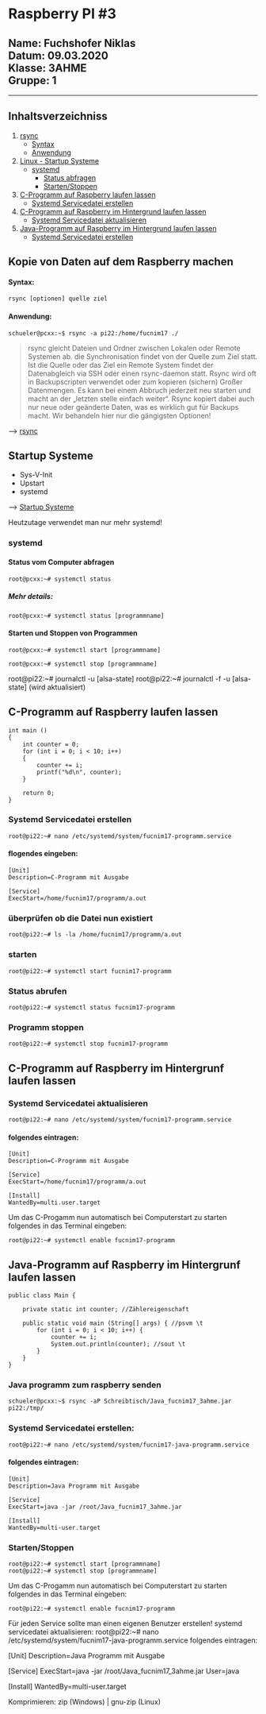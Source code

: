 # Raspberry PI #3
         
**Name**: Fuchshofer Niklas  
**Datum**: 09.03.2020  
**Klasse**: 3AHME  
**Gruppe**: 1  
------
------

## Inhaltsverzeichniss
1) [rsync](#kopie-von-daten-auf-dem-raspberry-machen)
     * [Syntax](#syntax)
     * [Anwendung](#anwendung)
2) [Linux - Startup Systeme](#startup-systeme)
     * [systemd](#systemd)
          * [Status abfragen](#status-vom-computer-abfragen)
          * [Starten/Stoppen](#starten-und-stoppen-von-programmen)
3) [C-Programm auf Raspberry laufen lassen](#c-programm-auf-raspberry-laufen-lassen)
      * [Systemd Servicedatei erstellen](#systemd-servicedatei-erstellen)
4) [C-Programm auf Raspberry im Hintergrund laufen lassen](#c-programm-auf-raspberry-im-hintergrund-laufen-lassen)
      * [Systemd Servicedatei aktualisieren](#systemd-servicedatei-aktualisieren)
5) [Java-Programm auf Raspberry im Hintergrund laufen lassen](#java-programm-auf-raspberry-im-hintergrund-laufen-lassen)
      * [Systemd Servicedatei erstellen](#systemd-servicedatei-erstellen:)


## Kopie von Daten auf dem Raspberry machen
#### Syntax:
```
rsync [optionen] quelle ziel
```
#### Anwendung:
```
schueler@pcxx:~$ rsync -a pi22:/home/fucnim17 ./
```
> rsync gleicht Dateien und Ordner zwischen Lokalen oder Remote Systemen ab. die Synchronisation findet von der Quelle zum Ziel statt. Ist die Quelle oder das Ziel ein Remote System findet der Datenabgleich via SSH oder einen rsync-daemon statt. Rsync wird oft in Backupscripten verwendet oder zum kopieren (sichern) Großer Datenmengen. Es kann bei einem Abbruch jederzeit neu starten und macht an der „letzten stelle einfach weiter“. Rsync kopiert dabei auch nur neue oder geänderte Daten, was es wirklich gut für Backups macht. Wir behandeln hier nur die gängigsten Optionen!
         
--> [rsync](https://www.shellbefehle.de/befehle/rsync/)


## Startup Systeme 
* Sys-V-Init
* Upstart
* systemd

--> [Startup Systeme](https://lms.at/dotlrn/classes/informatik/610437.3AHME_LA1SX.19_20/xolrn/9F2714A93B69A.symlink?resource_id=0-420357452&m=view#155470713)

Heutzutage verwendet man nur mehr systemd!

### systemd
#### Status vom Computer abfragen
```
root@pcxx:~# systemctl status
```
##### Mehr details: 
```
root@pcxx:~# systemctl status [programmname]
```
#### Starten und Stoppen von Programmen
```
root@pcxx:~# systemctl start [programmname]

root@pcxx:~# systemctl stop [programmname]
```                

root@pi22:~# journalctl -u [alsa-state]
root@pi22:~# journalctl -f -u [alsa-state]  (wird aktualisiert)

## C-Programm auf Raspberry laufen lassen
```
int main ()
{
    int counter = 0;
    for (int i = 0; i < 10; i++)
    {
        counter += i;
        printf("%d\n", counter);
    }
    
    return 0;
}
```
### Systemd Servicedatei erstellen
```
root@pi22:~# nano /etc/systemd/system/fucnim17-programm.service
``` 
#### flogendes eingeben:
```
[Unit]
Description=C-Programm mit Ausgabe

[Service]
ExecStart=/home/fucnim17/programm/a.out
```
### überprüfen ob die Datei nun existiert
```
root@pi22:~# ls -la /home/fucnim17/programm/a.out
``` 
### starten
``` 
root@pi22:~# systemctl start fucnim17-programm
```
### Status abrufen
```
root@pi22:~# systemctl status fucnim17-programm
```
### Programm stoppen
```
root@pi22:~# systemctl stop fucnim17-programm
``` 
## C-Programm auf Raspberry im Hintergrunf laufen lassen

### Systemd Servicedatei aktualisieren
```
root@pi22:~# nano /etc/systemd/system/fucnim17-programm.service
```
#### folgendes eintragen:
``` 
[Unit]
Description=C-Programm mit Ausgabe

[Service]
ExecStart=/home/fucnim17/programm/a.out

[Install]
WantedBy=multi.user.target
```
Um das C-Progamm nun automatisch bei Computerstart zu starten folgendes in das Terminal eingeben: 
```
root@pi22:~# systemctl enable fucnim17-programm
```
## Java-Programm auf Raspberry im Hintergrunf laufen lassen
```
public class Main {
    
    private static int counter; //Zählereigenschaft
    
    public static void main (String[] args) { //psvm \t
        for (int i = 0; i < 10; i++) {
            counter += i;
            System.out.println(counter); //sout \t
        }
    }
}
```
### Java programm zum raspberry senden
```
schueler@pcxx:~$ rsync -aP Schreibtisch/Java_fucnim17_3ahme.jar pi22:/tmp/
```
### Systemd Servicedatei erstellen:
```
root@pi22:~# nano /etc/systemd/system/fucnim17-java-programm.service
```
#### folgendes eintragen:
```
[Unit]
Description=Java Programm mit Ausgabe

[Service]
ExecStart=java -jar /root/Java_fucnim17_3ahme.jar

[Install]
WantedBy=multi-user.target
``` 
### Starten/Stoppen
```
root@pi22:~# systemctl start [programmname]
root@pi22:~# systemctl stop [programmname]
```
Um das C-Progamm nun automatisch bei Computerstart zu starten folgendes in das Terminal eingeben: 
```
root@pi22:~# systemctl enable fucnim17-programm
```
Für jeden Service sollte man einen eigenen Benutzer erstellen!
systemd servicedatei aktualisieren:
root@pi22:~# nano /etc/systemd/system/fucnim17-java-programm.service
folgendes eintragen:

[Unit]
Description=Java Programm mit Ausgabe

[Service]
ExecStart=java -jar /root/Java_fucnim17_3ahme.jar
User=java

[Install]
WantedBy=multi-user.target


Komprimieren: zip (Windows) | gnu-zip (Linux)









